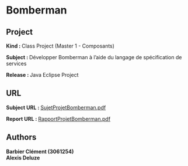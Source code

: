 <h1>Bomberman</h1>

<h2>Project</h2>

<b>Kind : </b>Class Project (Master 1 - Composants)

<b>Subject : </b> Développer Bomberman à l’aide du langage de spécification de services

<b>Release : </b> Java Eclipse Project

<h2>URL</h2>

<b>Subject URL : </b> <a href="https://github.com/BlackSlashProd/Bomberman/blob/master/Sujet%20du%20projet.pdf" target="_blank">SujetProjetBomberman.pdf</a><br/>

<b>Report URL : </b> <a href="https://github.com/BlackSlashProd/Bomberman/blob/master/Rapport.pdf" target="_blank">RapportProjetBomberman.pdf</a><br/>
 
<h2>Authors</h2>

<b>Barbier Clément (3061254)</b><br/>
<b>Alexis Deluze</b><br/>

